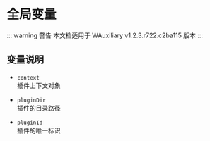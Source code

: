 # 全局变量

::: warning 警告
本文档适用于 WAuxiliary v1.2.3.r722.c2ba115 版本
:::

## 变量说明

- `context`  
  插件上下文对象

- `pluginDir`  
  插件的目录路径

- `pluginId`  
  插件的唯一标识
